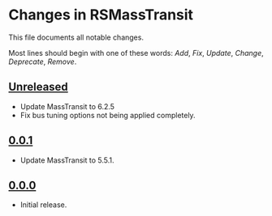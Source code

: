 # Changes in RSMassTransit
This file documents all notable changes.

Most lines should begin with one of these words:
*Add*, *Fix*, *Update*, *Change*, *Deprecate*, *Remove*.

## [Unreleased](https://github.com/sharpjs/RSMassTransit/compare/v0.0.1...HEAD)
- Update MassTransit to 6.2.5
- Fix bus tuning options not being applied completely.

## [0.0.1](https://github.com/sharpjs/RSMassTransit/compare/v0.0.0...v0.0.1)
- Update MassTransit to 5.5.1.

## [0.0.0](https://github.com/sharpjs/RSMassTransit/tree/v0.0.0)
- Initial release.
